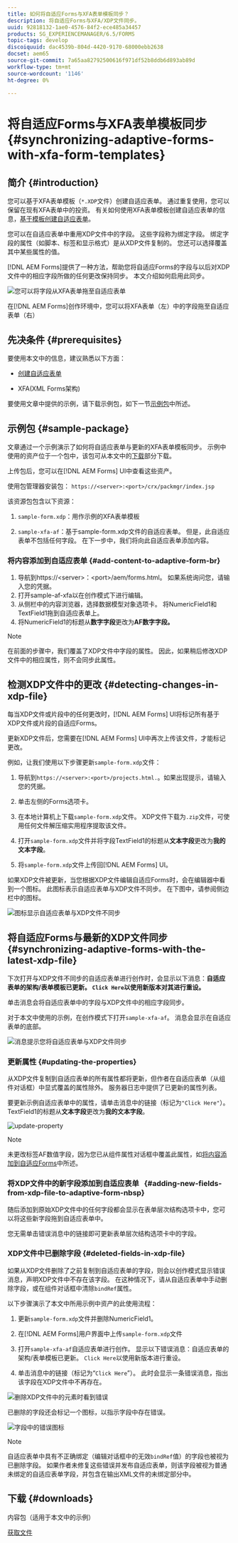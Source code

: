 ```yaml
---
title: 如何将自适应Forms与XFA表单模板同步？
description: 将自适应Forms与XFA/XDP文件同步。
uuid: 92818132-1ae0-4576-84f2-ece485a34457
products: SG_EXPERIENCEMANAGER/6.5/FORMS
topic-tags: develop
discoiquuid: dac4539b-804d-4420-9170-68000ebb2638
docset: aem65
source-git-commit: 7a65aa82792500616f971df52b8ddb6d893ab89d
workflow-type: tm+mt
source-wordcount: '1146'
ht-degree: 0%

---
```



# 将自适应Forms与XFA表单模板同步{#synchronizing-adaptive-forms-with-xfa-form-templates}

## 简介 {#introduction}

您可以基于XFA表单模板（`*.XDP`文件）创建自适应表单。 通过重复使用，您可以保留在现有XFA表单中的投资。 有关如何使用XFA表单模板创建自适应表单的信息，[基于模板创建自适应表单](creating-adaptive-form.md)。

您可以在自适应表单中重用XDP文件中的字段。 这些字段称为绑定字段。 绑定字段的属性（如脚本、标签和显示格式）是从XDP文件复制的。 您还可以选择覆盖其中某些属性的值。

[!DNL AEM Forms]提供了一种方法，帮助您将自适应Forms的字段与以后对XDP文件中的相应字段所做的任何更改保持同步。 本文介绍如何启用此同步。

![您可以将字段从XFA表单拖至自适应表单](assets/drag-drop-xfa.gif.gif)

在[!DNL AEM Forms]创作环境中，您可以将XFA表单（左）中的字段拖至自适应表单（右）

## 先决条件 {#prerequisites}

要使用本文中的信息，建议熟悉以下方面：

* [创建自适应表单](creating-adaptive-form.md)

* XFA(XML Forms架构)

要使用文章中提供的示例，请下载示例包，如下一节[示例包](synchronizing-adaptive-forms-xfa.md#p-sample-package-p)中所述。

## 示例包 {#sample-package}

文章通过一个示例演示了如何将自适应表单与更新的XFA表单模板同步。 示例中使用的资产位于一个包中，该包可从本文中的[下载](synchronizing-adaptive-forms-xfa.md#p-downloads-p)部分下载。

上传包后，您可以在[!DNL AEM Forms] UI中查看这些资产。

使用包管理器安装包： `https://<server>:<port>/crx/packmgr/index.jsp`

该资源包包含以下资源：

1. `sample-form.xdp`：用作示例的XFA表单模板

1. `sample-xfa-af`：基于sample-form.xdp文件的自适应表单。 但是，此自适应表单不包括任何字段。 在下一步中，我们将向此自适应表单添加内容。

### 将内容添加到自适应表单 {#add-content-to-adaptive-form-br}

1. 导航到https://&lt;server>：&lt;port>/aem/forms.html。 如果系统询问您，请输入您的凭据。
1. 打开sample-af-xfa以在创作模式下进行编辑。
1. 从侧栏中的内容浏览器，选择数据模型对象选项卡。 将NumericField1和TextField1拖到自适应表单上。
1. 将NumericField1的标题从&#x200B;**数字字段**&#x200B;更改为&#x200B;**AF数字字段。**

>[!NOTE]
>
>在前面的步骤中，我们覆盖了XDP文件中字段的属性。 因此，如果稍后修改XDP文件中的相应属性，则不会同步此属性。

## 检测XDP文件中的更改 {#detecting-changes-in-xdp-file}

每当XDP文件或片段中的任何更改时，[!DNL AEM Forms] UI将标记所有基于XDP文件或片段的自适应Forms。

更新XDP文件后，您需要在[!DNL AEM Forms] UI中再次上传该文件，才能标记更改。

例如，让我们使用以下步骤更新`sample-form.xdp`文件：

1. 导航到`https://<server>:<port>/projects.html.`。如果出现提示，请输入您的凭据。
1. 单击左侧的Forms选项卡。
1. 在本地计算机上下载`sample-form.xdp`文件。 XDP文件下载为`.zip`文件，可使用任何文件解压缩实用程序提取该文件。

1. 打开`sample-form.xdp`文件并将字段TextField1的标题从&#x200B;**文本字段**&#x200B;更改为&#x200B;**我的文本字段**。

1. 将`sample-form.xdp`文件上传回[!DNL AEM Forms] UI。

如果XDP文件被更新，当您根据XDP文件编辑自适应Forms时，会在编辑器中看到一个图标。 此图标表示自适应表单与XDP文件不同步。 在下图中，请参阅侧边栏中的图标。

![图标显示自适应表单与XDP文件不同步](assets/sync-af-xfa.png)

## 将自适应Forms与最新的XDP文件同步 {#synchronizing-adaptive-forms-with-the-latest-xdp-file}

下次打开与XDP文件不同步的自适应表单进行创作时，会显示以下消息：**自适应表单的架构/表单模板已更新。 `Click Here`以使用新版本对其进行重设。**

单击消息会将自适应表单中的字段与XDP文件中的相应字段同步。

对于本文中使用的示例，在创作模式下打开`sample-xfa-af`。 消息会显示在自适应表单的底部。

![消息提示您将自适应表单与XDP文件同步](assets/sync-af-xfa-1.png)

### 更新属性 {#updating-the-properties}

从XDP文件复制到自适应表单的所有属性都将更新，但作者在自适应表单（从组件对话框）中显式覆盖的属性除外。 服务器日志中提供了已更新的属性列表。

要更新示例自适应表单中的属性，请单击消息中的链接（标记为`"Click Here"`）。 TextField1的标题从&#x200B;**文本字段**&#x200B;更改为&#x200B;**我的文本字段**。

![update-property](assets/update-property.png)

>[!NOTE]
>
>未更改标签AF数值字段，因为您已从组件属性对话框中覆盖此属性，如[将内容添加到自适应Forms](synchronizing-adaptive-forms-xfa.md#p-add-content-to-adaptive-form-br-p)中所述。

### 将XDP文件中的新字段添加到自适应表单   {#adding-new-fields-from-xdp-file-to-adaptive-form-nbsp}

随后添加到原始XDP文件中的任何字段都会显示在表单层次结构选项卡中，您可以将这些新字段拖到自适应表单中。

您无需单击错误消息中的链接即可更新表单层次结构选项卡中的字段。

### XDP文件中已删除字段 {#deleted-fields-in-xdp-file}

如果从XDP文件删除了之前复制到自适应表单的字段，则会以创作模式显示错误消息，声明XDP文件中不存在该字段。 在这种情况下，请从自适应表单中手动删除字段，或在组件对话框中清除`bindRef`属性。

以下步骤演示了本文中所用示例中资产的此使用流程：

1. 更新`sample-form.xdp`文件并删除NumericField1。
1. 在[!DNL AEM Forms]用户界面中上传`sample-form.xdp`文件
1. 打开`sample-xfa-af`自适应表单进行创作。 显示以下错误消息：自适应表单的架构/表单模板已更新。 `Click Here`以使用新版本进行重设。

1. 单击消息中的链接（标记为“`Click Here`”）。 此时会显示一条错误消息，指出该字段在XDP文件中不再存在。

![删除XDP文件中的元素时看到错误](assets/no-element-xdp.png)

已删除的字段还会标记一个图标，以指示字段中存在错误。

![字段中的错误图标](assets/error-field.png)

>[!NOTE]
>
>自适应表单中具有不正确绑定（编辑对话框中的无效`bindRef`值）的字段也被视为已删除字段。 如果作者未修复这些错误并发布自适应表单，则该字段被视为普通未绑定的自适应表单字段，并包含在输出XML文件的未绑定部分中。

## 下载 {#downloads}

内容包（适用于本文中的示例）

[获取文件](assets/sample-xfa-af-sync-1.0.zip)
